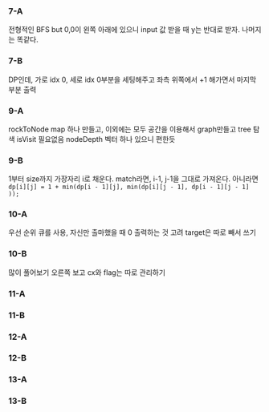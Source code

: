 ### 7-A
전형적인 BFS
but 0,0이 왼쪽 아래에 있으니 input 값 받을 때 y는 반대로 받자. 나머지는 똑같다.
### 7-B
DP인데, 가로 idx 0, 세로 idx 0부분을 세팅해주고 좌측 위쪽에서 +1 해가면서 마지막 부분 출력
### 9-A
rockToNode map 하나 만들고, 이외에는 모두 공간을 이용해서 graph만들고 tree 탐색 isVisit 필요없음
nodeDepth 벡터 하나 있으니 편한듯
### 9-B
1부터 size까지 가장자리 i로 채운다.
match라면, i-1, j-1을 그대로 가져온다.
아니라면 `dp[i][j] = 1 + min(dp[i - 1][j], min(dp[i][j - 1], dp[i - 1][j - 1] ));`

### 10-A
우선 순위 큐를 사용, 자신만 출마했을 때 0 출력하는 것 고려
target은 따로 빼서 쓰기
### 10-B
많이 풀어보기
오른쪽 보고 cx와 flag는 따로 관리하기
### 11-A

### 11-B
### 12-A

### 12-B
### 13-A

### 13-B